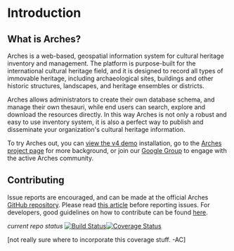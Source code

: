 # Introduction

## What is Arches?

Arches is a web-based, geospatial information system for cultural heritage inventory and management. The platform is purpose-built for the international cultural heritage field, and it is designed to record all types of immovable heritage, including archaeological sites, buildings and other historic structures, landscapes, and heritage ensembles or districts.

Arches allows administrators to create their own database schema, and manage their own thesauri, while end users can search, explore and download the resources directly. In this way Arches is not only a robust and easy to use inventory system, it is also a perfect way to publish and disseminate your organization's cultural heritage information. 

To try Arches out, you can [view the v4 demo](http://dev.archesproject.org) installation, go to the [Arches project page](http://archesproject.org/) for more background, or join our [Google Group](https://groups.google.com/forum/#!forum/archesproject) to engage with the active Arches community.

## Contributing

Issue reports are encouraged, and can be made at the official Arches [GitHub repository](https://github.com/archesproject/arches). Please read [this article](http://polite.technology/reportabug.html) before reporting issues. For developers, good guidelines on how to contribute can be found [here](https://egghead.io/series/how-to-contribute-to-an-open-source-project-on-github).

_current repo status_
[![Build Status](https://travis-ci.org/archesproject/arches.svg?branch=master)](https://travis-ci.org/archesproject/arches)[![Coverage Status](https://coveralls.io/repos/github/archesproject/arches/badge.svg?branch=master)](https://coveralls.io/github/archesproject/arches?branch=master)

[not really sure where to incorporate this coverage stuff. -AC]